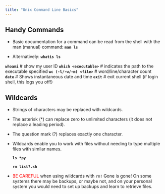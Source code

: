 ```yaml
---
title: "Unix Command Line Basics"
---
```


## Handy Commands

- Basic documentation for a command can be read from the shell with the man (manual)
  command: **`man ls`**

- Alternatively: **`whatis ls`**

**`whoami`** # show my user ID
**`which <executable>`** # indicates the path to the executable specified
**`wc (-l/-w/-m) <file>`** # word/line/character count
**`date`** # Shows instantaneous date and time
**`exit`** # exit current shell (if login shell, this logs you off!)

## Wildcards

- Strings of characters may be replaced with wildcards.
- The asterisk (\*) can replace zero to unlimited characters (it does not replace a leading period).
- The question mark (?) replaces exactly one character.
- Wildcards enable you to work with files without needing to type multiple files with similar names.

  **`ls *py`**

  **`rm list?.sh`**

- <span style="color: red;">BE CAREFUL</span> when using wildcards with `rm!` Gone is gone!
  On some systems there may be backups, or maybe not, and on
  your personal system you would need to set up backups and
  learn to retrieve files.
